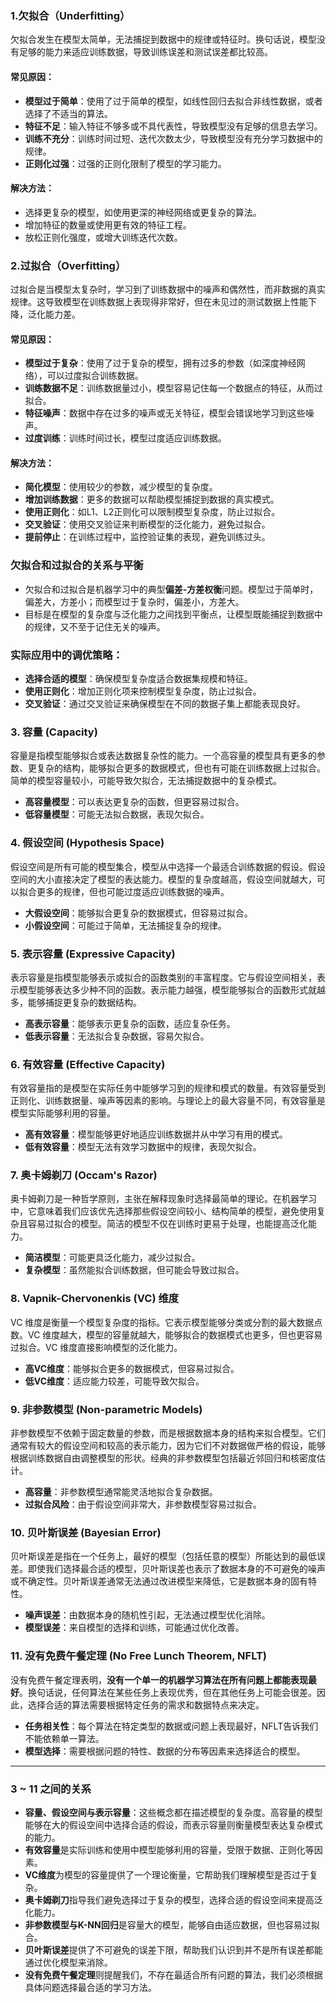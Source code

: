 ### **1.欠拟合**（Underfitting）

欠拟合发生在模型太简单，无法捕捉到数据中的规律或特征时。换句话说，模型没有足够的能力来适应训练数据，导致训练误差和测试误差都比较高。

#### **常见原因**：

* **模型过于简单**：使用了过于简单的模型，如线性回归去拟合非线性数据，或者选择了不适当的算法。
* **特征不足**：输入特征不够多或不具代表性，导致模型没有足够的信息去学习。
* **训练不充分**：训练时间过短、迭代次数太少，导致模型没有充分学习数据中的规律。
* **正则化过强**：过强的正则化限制了模型的学习能力。

#### **解决方法**：

* 选择更复杂的模型，如使用更深的神经网络或更复杂的算法。
* 增加特征的数量或使用更有效的特征工程。
* 放松正则化强度，或增大训练迭代次数。

### **2.过拟合**（Overfitting）

过拟合是当模型太复杂时，学习到了训练数据中的噪声和偶然性，而非数据的真实规律。这导致模型在训练数据上表现得非常好，但在未见过的测试数据上性能下降，泛化能力差。

#### **常见原因**：

* **模型过于复杂**：使用了过于复杂的模型，拥有过多的参数（如深度神经网络），可以过度拟合训练数据。
* **训练数据不足**：训练数据量过小，模型容易记住每一个数据点的特征，从而过拟合。
* **特征噪声**：数据中存在过多的噪声或无关特征，模型会错误地学习到这些噪声。
* **过度训练**：训练时间过长，模型过度适应训练数据。

#### **解决方法**：

* **简化模型**：使用较少的参数，减少模型的复杂度。
* **增加训练数据**：更多的数据可以帮助模型捕捉到数据的真实模式。
* **使用正则化**：如L1、L2正则化可以限制模型复杂度，防止过拟合。
* **交叉验证**：使用交叉验证来判断模型的泛化能力，避免过拟合。
* **提前停止**：在训练过程中，监控验证集的表现，避免训练过头。

### **欠拟合和过拟合的关系与平衡**

* 欠拟合和过拟合是机器学习中的典型**偏差-方差权衡**问题。模型过于简单时，偏差大，方差小；而模型过于复杂时，偏差小，方差大。
* 目标是在模型的复杂度与泛化能力之间找到平衡点，让模型既能捕捉到数据中的规律，又不至于记住无关的噪声。

### **实际应用中的调优策略**：

* **选择合适的模型**：确保模型复杂度适合数据集规模和特征。
* **使用正则化**：增加正则化项来控制模型复杂度，防止过拟合。
* **交叉验证**：通过交叉验证来确保模型在不同的数据子集上都能表现良好。


### **3. 容量 (Capacity)**

容量是指模型能够拟合或表达数据复杂性的能力。一个高容量的模型具有更多的参数、更复杂的结构，能够拟合更多的数据模式，但也有可能在训练数据上过拟合。简单的模型容量较小，可能导致欠拟合，无法捕捉数据中的复杂模式。

* **高容量模型**：可以表达更复杂的函数，但更容易过拟合。
* **低容量模型**：可能无法拟合数据，表现欠拟合。

### **4. 假设空间 (Hypothesis Space)**

假设空间是所有可能的模型集合，模型从中选择一个最适合训练数据的假设。假设空间的大小直接决定了模型的表达能力。模型的复杂度越高，假设空间就越大，可以拟合更多的规律，但也可能过度适应训练数据的噪声。

* **大假设空间**：能够拟合更复杂的数据模式，但容易过拟合。
* **小假设空间**：可能过于简单，无法捕捉复杂的规律。

### **5. 表示容量 (Expressive Capacity)**

表示容量是指模型能够表示或拟合的函数类别的丰富程度。它与假设空间相关，表示模型能够表达多少种不同的函数。表示能力越强，模型能够拟合的函数形式就越多，能够捕捉更复杂的数据结构。

* **高表示容量**：能够表示更复杂的函数，适应复杂任务。
* **低表示容量**：无法拟合复杂数据，容易欠拟合。

### **6. 有效容量 (Effective Capacity)**

有效容量指的是模型在实际任务中能够学习到的规律和模式的数量。有效容量受到正则化、训练数据量、噪声等因素的影响。与理论上的最大容量不同，有效容量是模型实际能够利用的容量。

* **高有效容量**：模型能够更好地适应训练数据并从中学习有用的模式。
* **低有效容量**：模型无法有效学习数据中的规律，表现欠拟合。

### **7. 奥卡姆剃刀 (Occam's Razor)**

奥卡姆剃刀是一种哲学原则，主张在解释现象时选择最简单的理论。在机器学习中，它意味着我们应该优先选择那些假设空间较小、结构简单的模型，避免使用复杂且容易过拟合的模型。简洁的模型不仅在训练时更易于处理，也能提高泛化能力。

* **简洁模型**：可能更具泛化能力，减少过拟合。
* **复杂模型**：虽然能拟合训练数据，但可能会导致过拟合。

### **8. Vapnik-Chervonenkis (VC) 维度**

VC 维度是衡量一个模型复杂度的指标。它表示模型能够分类或分割的最大数据点数。VC 维度越大，模型的容量就越大，能够拟合的数据模式也更多，但也更容易过拟合。VC 维度直接影响模型的泛化能力。

* **高VC维度**：能够拟合更多的数据模式，但容易过拟合。
* **低VC维度**：适应能力较差，可能导致欠拟合。

### **9. 非参数模型 (Non-parametric Models)**

非参数模型不依赖于固定数量的参数，而是根据数据本身的结构来拟合模型。它们通常有较大的假设空间和较高的表示能力，因为它们不对数据做严格的假设，能够根据训练数据自由调整模型的形状。经典的非参数模型包括最近邻回归和核密度估计。

* **高容量**：非参数模型通常能灵活地拟合复杂数据。
* **过拟合风险**：由于假设空间非常大，非参数模型容易过拟合。

### **10. 贝叶斯误差 (Bayesian Error)**

贝叶斯误差是指在一个任务上，最好的模型（包括任意的模型）所能达到的最低误差。即使我们选择最合适的模型，贝叶斯误差也表示了数据本身的不可避免的噪声或不确定性。贝叶斯误差通常无法通过改进模型来降低，它是数据本身的固有特性。

* **噪声误差**：由数据本身的随机性引起，无法通过模型优化消除。
* **模型误差**：来自模型的选择和训练，可能通过优化改善。

### **11. 没有免费午餐定理 (No Free Lunch Theorem, NFLT)**

没有免费午餐定理表明，**没有一个单一的机器学习算法在所有问题上都能表现最好**。换句话说，任何算法在某些任务上表现优秀，但在其他任务上可能会很差。因此，选择合适的算法需要根据特定任务的需求和数据特点来决定。

* **任务相关性**：每个算法在特定类型的数据或问题上表现最好，NFLT告诉我们不能依赖单一算法。
* **模型选择**：需要根据问题的特性、数据的分布等因素来选择适合的模型。

---

### **3 ~ 11 之间的关系**

* **容量、假设空间与表示容量**：这些概念都在描述模型的复杂度。高容量的模型能够在大的假设空间中选择合适的假设，而表示容量则衡量模型表达复杂模式的能力。
* **有效容量**是实际训练和使用中模型能够利用的容量，受限于数据、正则化等因素。
* **VC维度**为模型的容量提供了一个理论衡量，它帮助我们理解模型是否过于复杂。
* **奥卡姆剃刀**指导我们避免选择过于复杂的模型，选择合适的假设空间来提高泛化能力。
* **非参数模型与K-NN回归**是容量大的模型，能够自由适应数据，但也容易过拟合。
* **贝叶斯误差**提供了不可避免的误差下限，帮助我们认识到并不是所有误差都能通过优化模型来消除。
* **没有免费午餐定理**则提醒我们，不存在最适合所有问题的算法，我们必须根据具体问题选择最合适的学习方法。
